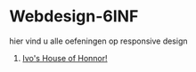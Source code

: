 # Webdesign-6INF
hier vind u alle oefeningen op responsive design

1. [Ivo's House of Honnor!](oef1)
